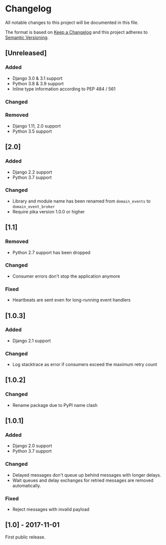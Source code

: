 # Changelog

All notable changes to this project will be documented in this file.

The format is based on [Keep a Changelog](http://keepachangelog.com/en/1.0.0/)
and this project adheres to [Semantic Versioning](http://semver.org/spec/v2.0.0.html).

## [Unreleased]

### Added

- Django 3.0 & 3.1 support
- Python 3.8 & 3.9 support
- Inline type information according to PEP 484 / 561

### Changed

### Removed

- Django 1.11, 2.0 support
- Python 3.5 support

## [2.0]

### Added

- Django 2.2 support
- Python 3.7 support

### Changed

- Library and module name has been renamed from `domain_events` to `domain_event_broker`
- Require pika version 1.0.0 or higher

## [1.1]

### Removed

- Python 2.7 support has been dropped

### Changed

- Consumer errors don't stop the application anymore

### Fixed

- Heartbeats are sent even for long-running event handlers

## [1.0.3]

### Added

- Django 2.1 support

### Changed

- Log stacktrace as error if consumers exceed the maximum retry count

## [1.0.2]

### Changed

- Rename package due to PyPI name clash

## [1.0.1]

### Added

- Django 2.0 support
- Python 3.7 support

### Changed

- Delayed messages don't queue up behind messages with longer delays.
- Wait queues and delay exchanges for retried messages are removed automatically.

### Fixed

- Reject messages with invalid payload

## [1.0] - 2017-11-01

First public release.
